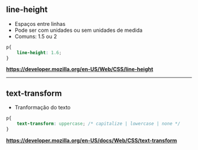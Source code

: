 ## line-height

* Espaços entre linhas
* Pode ser com unidades ou sem unidades de medida
* Comuns: 1.5 ou 2

```css
p{
    line-height: 1.6;
}
```
**https://developer.mozilla.org/en-US/Web/CSS/line-height**

-------------------------------------------------------------

## text-transform

* Tranformação do texto

```css
p{
    text-transform: uppercase; /* capitalize | lowercase | none */
}
```

**https://developer.mozilla.org/en-US/docs/Web/CSS/text-transform**